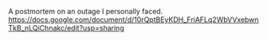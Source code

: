 A postmortem on an outage I personally faced.
https://docs.google.com/document/d/10rQptBEyKDH_FriAFLq2WbVVxebwnTkB_nLQiChnakc/edit?usp=sharing
